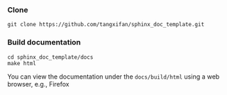 ### Clone
```
git clone https://github.com/tangxifan/sphinx_doc_template.git
```

### Build documentation

```
cd sphinx_doc_template/docs 
make html
```

You can view the documentation under the ``docs/build/html`` using a web browser, e.g., Firefox
